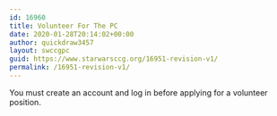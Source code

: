 ```yaml
---
id: 16960
title: Volunteer For The PC
date: 2020-01-28T20:14:02+00:00
author: quickdraw3457
layout: swccgpc
guid: https://www.starwarsccg.org/16951-revision-v1/
permalink: /16951-revision-v1/
---
```

You must create an account and log in before applying for a volunteer position.